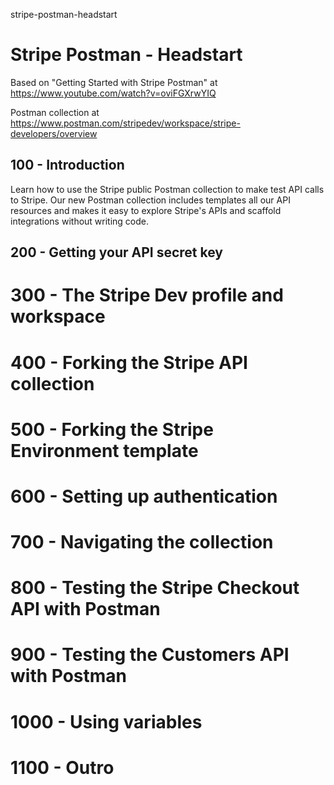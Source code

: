 stripe-postman-headstart
# Stripe Postman - Headstart

Based on "Getting Started with Stripe Postman" at https://www.youtube.com/watch?v=oviFGXrwYIQ

Postman collection at https://www.postman.com/stripedev/workspace/stripe-developers/overview

## 100 - Introduction

Learn how to use the Stripe public Postman collection to make test API calls to Stripe. Our new Postman collection includes templates all our API resources and makes it easy to explore Stripe's APIs and scaffold integrations without writing code.

## 200 - Getting your API secret key

# 300 - The Stripe Dev profile and workspace

# 400 - Forking the Stripe API collection

# 500 - Forking the Stripe Environment template

# 600 - Setting up authentication 

# 700 - Navigating the collection

# 800 - Testing the Stripe Checkout API with Postman

# 900 - Testing the Customers API with Postman

# 1000 - Using variables

# 1100 - Outro
